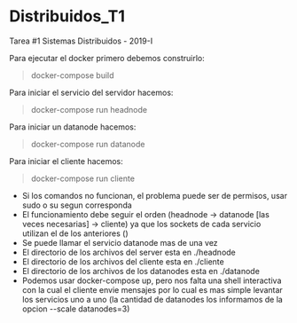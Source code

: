 # Distribuidos_T1
Tarea #1 Sistemas Distribuidos - 2019-I

Para ejecutar el docker primero debemos construirlo:

> docker-compose build

Para iniciar el servicio del servidor hacemos:

> docker-compose run headnode

Para iniciar un datanode hacemos:

> docker-compose run datanode

Para iniciar el cliente hacemos:

> docker-compose run cliente

- Si los comandos no funcionan, el problema puede ser de permisos, usar sudo o su segun corresponda
- El funcionamiento debe seguir el orden (headnode -> datanode [las veces necesarias] -> cliente) ya que los sockets de cada servicio utilizan el de los anteriores ()
- Se puede llamar el servicio datanode mas de una vez
- El directorio de los archivos del server esta en ./headnode
- El directorio de los archivos del cliente esta en ./cliente
- El directorio de los archivos de los datanodes esta en ./datanode
- Podemos usar docker-compose up, pero nos falta una shell interactiva con la cual el cliente envie mensajes por lo cual es mas simple levantar los servicios uno a uno (la cantidad de datanodes los informamos de la opcion --scale datanodes=3)

